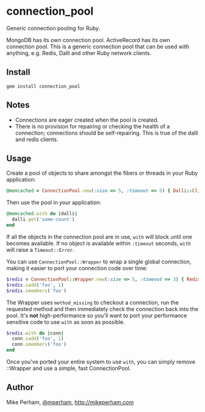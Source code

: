 connection_pool
======================

Generic connection pooling for Ruby.

MongoDB has its own connection pool.  ActiveRecord has its own connection pool.  This is a generic connection pool that can be used with anything, e.g. Redis, Dalli and other Ruby network clients.


Install
------------

    gem install connection_pool


Notes
------------

- Connections are eager created when the pool is created.
- There is no provision for repairing or checking the health of a
  connection; connections should be self-repairing.  This is
true of the dalli and redis clients.


Usage
------------

Create a pool of objects to share amongst the fibers or threads in your Ruby application:

``` ruby
@memcached = ConnectionPool.new(:size => 5, :timeout => 5) { Dalli::Client.new }
```

Then use the pool in your application:

``` ruby
@memcached.with do |dalli|
  dalli.get('some-count')
end
```

If all the objects in the connection pool are in use, `with` will block
until one becomes available.  If no object is available within `:timeout` seconds,
`with` will raise a `Timeout::Error`.

You can use `ConnectionPool::Wrapper` to wrap a single global connection, making
it easier to port your connection code over time:

``` ruby
$redis = ConnectionPool::Wrapper.new(:size => 5, :timeout => 3) { Redis.connect }
$redis.sadd('foo', 1)
$redis.smembers('foo')
```

The Wrapper uses `method_missing` to checkout a connection, run the
requested method and then immediately check the connection back into the
pool.  It's **not** high-performance so you'll want to port your
performance sensitive code to use `with` as soon as possible.

``` ruby
$redis.with do |conn|
  conn.sadd('foo', 1)
  conn.smembers('foo')
end
```

Once you've ported your entire system to use `with`, you can simply
remove ::Wrapper and use a simple, fast ConnectionPool.

Author
--------------

Mike Perham, [@mperham](https://twitter.com/mperham), <http://mikeperham.com>
